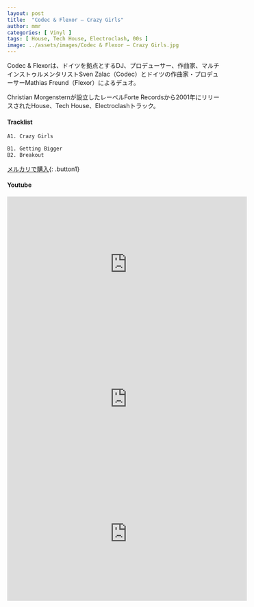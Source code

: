 ```yaml
---
layout: post
title:  "Codec & Flexor – Crazy Girls"
author: mmr
categories: [ Vinyl ]
tags: [ House, Tech House, Electroclash, 00s ]
image: ../assets/images/Codec & Flexor – Crazy Girls.jpg
---
```


Codec & Flexorは、ドイツを拠点とするDJ、プロデューサー、作曲家、マルチインストゥルメンタリストSven Zalac（Codec）とドイツの作曲家・プロデューサーMathias Freund（Flexor）によるデュオ。

Christian Morgensternが設立したレーベルForte Recordsから2001年にリリースされたHouse、Tech House、Electroclashトラック。


#### Tracklist
```md
A1. Crazy Girls

B1. Getting Bigger
B2. Breakout
```

[メルカリで購入](https://jp.mercari.com/item/m29172799437?afid=6142608987){: .button1}

#### Youtube
<iframe width="560" height="315" src="https://www.youtube.com/embed/WGZlOXl_dck?si=_owhfTrpJdFwZgH7" title="YouTube video player" frameborder="0" allow="accelerometer; autoplay; clipboard-write; encrypted-media; gyroscope; picture-in-picture; web-share" referrerpolicy="strict-origin-when-cross-origin" allowfullscreen></iframe>

<iframe width="560" height="315" src="https://www.youtube.com/embed/BlWR5PJiEXA?si=97COAgxmmjT1QhCv" title="YouTube video player" frameborder="0" allow="accelerometer; autoplay; clipboard-write; encrypted-media; gyroscope; picture-in-picture; web-share" referrerpolicy="strict-origin-when-cross-origin" allowfullscreen></iframe>

<iframe width="560" height="315" src="https://www.youtube.com/embed/HwKbAIShx4o?si=qn8sPaILlB7UxsF3" title="YouTube video player" frameborder="0" allow="accelerometer; autoplay; clipboard-write; encrypted-media; gyroscope; picture-in-picture; web-share" referrerpolicy="strict-origin-when-cross-origin" allowfullscreen></iframe>